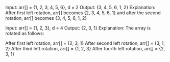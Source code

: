 Input: arr[] = {1, 2, 3, 4, 5, 6}, d = 2
Output: {3, 4, 5, 6, 1, 2}
Explanation: After first left rotation, arr[] becomes {2, 3, 4, 5, 6, 1} and after the second rotation, arr[] becomes {3, 4, 5, 6, 1, 2}

Input: arr[] = {1, 2, 3}, d = 4
Output: {2, 3, 1}
Explanation: The array is rotated as follows:

After first left rotation, arr[] = {2, 3, 1}
After second left rotation, arr[] = {3, 1, 2}
After third left rotation, arr[] = {1, 2, 3}
After fourth left rotation, arr[] = {2, 3, 1}
